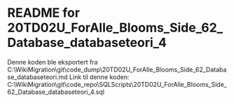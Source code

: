 # README for 20TD02U_ForAlle_Blooms_Side_62_Database_databaseteori_4
Denne koden ble eksportert fra C:\WikiMigration\git\code_dump\20TD02U_ForAlle_Blooms_Side_62_Database_databaseteori.md
Link til denne koden: C:\WikiMigration\git\code_repo\SQLScripts\20TD02U_ForAlle_Blooms_Side_62_Database_databaseteori_4.sql
